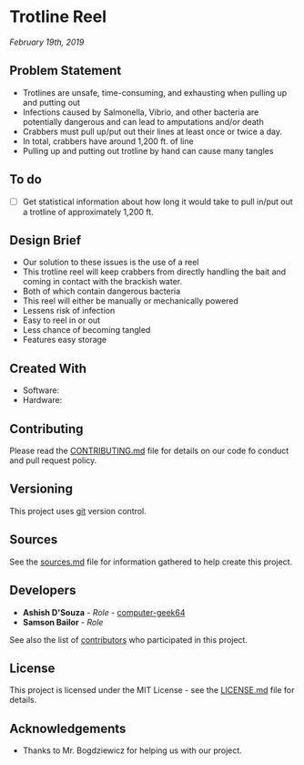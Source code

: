 # Trotline Reel
*February 19th, 2019*



## Problem Statement
* Trotlines are unsafe, time-consuming, and exhausting when pulling up and putting out
* Infections caused by Salmonella, Vibrio, and other bacteria are potentially dangerous and can lead to amputations and/or death
* Crabbers must pull up/put out their lines at least once or twice a day.
* In total, crabbers have around 1,200 ft. of line
* Pulling up and putting out trotline by hand can cause many tangles

## To do
- [ ] Get statistical information about how long it would take to pull in/put out a trotline of approximately 1,200 ft.

## Design Brief
* Our solution to these issues is the use of a reel
* This trotline reel will keep crabbers from directly handling the bait and coming in contact with the brackish water.
* Both of which contain dangerous bacteria
* This reel will either be manually or mechanically powered
* Lessens risk of infection
* Easy to reel in or out
* Less chance of becoming tangled
* Features easy storage

## Created With
* Software:
* Hardware:

## Contributing
Please read the [CONTRIBUTING.md](/docs/CONTRIBUTING.md) file for details on our code fo conduct and pull request policy.

## Versioning
This project uses [git](https://git-scm.com/) version control.

## Sources
See the [sources.md](/docs/sources.md) file for information gathered to help create this project.

## Developers
* **Ashish D'Souza** - *Role* - [computer-geek64](https://github.com/computer-geek64/)
* **Samson Bailor** - *Role*

See also the list of [contributors](/docs/CONTRIBUTORS.md) who participated in this project.

## License
This project is licensed under the MIT License - see the [LICENSE.md](LICENSE.md) file for details.

## Acknowledgements
* Thanks to Mr. Bogdziewicz for helping us with our project.

